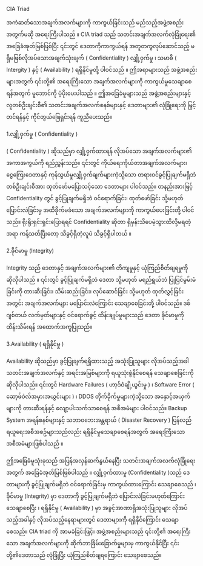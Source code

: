 CIA Triad

အကဲဆတ်သောအချက်အလက်များကို ကာကွယ်ခြင်းသည် မည်သည့်အဖွဲ့အစည်းအတွက်မဆို အရေးကြီးပါသည် ။ CIA triad သည် သတင်းအချက်အလက်လုံခြုံရေး၏ အခြေခံအုတ်မြစ်ဖြစ်ပြီး ၎င်းတွင် ဒေတာကိုကာကွယ်ရန် အတူတကွလုပ်ဆောင်သည့် မရှိမဖြစ်လိုအပ်သောအချက်သုံးချက် ( Confidentiality ) လျှို့ဝှက်မှု ၊ သမာဓိ ( Intergity ) နှင့် ( Availability ) ရရှိနိုင်မှုတို့ ပါဝင်သည် ။ ဤအရာများသည် အဖွဲ့အစည်းများအတွက် ၎င်းတို့၏ အရေးကြီးသော အချက်အလက်များကို ကာကွယ်မှုသေချာစေရန်အတွက် မူဘောင်ကို ပံ့ပိုးပေးပါသည် ။ ဤအခြေခံမူများသည် အဖွဲ့အစည်းများနှင့် လူတစ်ဦးချင်းစီ၏ သတင်းအချက်အလက်စနစ်များနှင့် ဒေတာများ၏ လုံခြုံရေးကို မြှင့်တင်ရန်နှင့် ကိုင်တွယ်ဖြေရှင်းရန် ကူညီပေးသည်။

1.လျှို့ဝှက်မှု ( Confidentiality ) 

( Confidentiality ) ဆိုသည်မှာ လျှို့ဝှက်ထားရန် လိုအပ်သော အချက်အလက်များ၏ အကာအကွယ်ကို ရည်ညွှန်းသည်။ ၎င်းတွင် ကိုယ်ရေးကိုယ်တာအချက်အလက်များ၊ ငွေကြေးဒေတာနှင့် ကုန်သွယ်မှုလျှို့ဝှက်ချက်များကဲ့သို့သော တရားဝင်ခွင့်ပြုချက်မရှိဘဲ တစ်ဦးချင်းစီအား ထုတ်ဖော်မပြောသင့်သော ဒေတာများ ပါဝင်သည်။ တနည်းအားဖြင့် Confidentiality တွင် ခွင့်ပြုချက်မရှိဘဲ ဝင်ရောက်ခြင်း၊ ထုတ်ဖော်ခြင်း သို့မဟုတ် ပြောင်းလဲခြင်းမှ အထိခိုက်မခံသော အချက်အလက်များကို ကာကွယ်ပေးခြင်းတို့ ပါဝင်သည်။ ရိုးရိုးရှင်းရှင်းပြောရရင် Confidentiality ဆိုတာ ရှိမှန်းသိပေမဲ့သွားထိလို့မရတဲ့အရာ ကန့်သတ်ပြီးတော့ သိခွင့်ရှိတဲ့လူပဲ သိခွင့်ရှိပါတယ် ။ 

2.ခိုင်မာမှု (Integrity)

Integrity သည် ဒေတာနှင့် အချက်အလက်များ၏ တိကျမှုနှင့် ယုံကြည်စိတ်ချရမှုကို ဆိုလိုပါသည် ။ ၎င်းတွင် ခွင့်ပြုချက်မရှိဘဲ ဒေတာ သို့မဟုတ် မရည်ရွယ်ဘဲ ပြုပြင်မွမ်းမံခြင်းကို တားဆီးခြင်း၊ သိမ်းဆည်းခြင်း၊ လုပ်ဆောင်ခြင်း သို့မဟုတ် ထုတ်လွှင့်ခြင်းအတွင်း အချက်အလက်များ မပြောင်းလဲကြောင်း သေချာစေခြင်းတို့ ပါဝင်သည်။ ဒစ်ဂျစ်တယ် လက်မှတ်များနှင့် ဝင်ရောက်ခွင့် ထိန်းချုပ်မှုများသည် ဒေတာ ခိုင်မာမှုကို ထိန်းသိမ်းရန် အထောက်အကူပြုသည်။

3.Availability ( ရရှိနိုင်မှု )

Availability ဆိုသည်မှာ ခွင့်ပြုချက်ရရှိထားသည့် အသုံးပြုသူများ လိုအပ်သည့်အခါ သတင်းအချက်အလက်နှင့် အရင်းအမြစ်များကို ရယူသုံးစွဲနိုင်စေရန် သေချာစေခြင်းကိုဆိုလိုပါသည်။ ၎င်းတွင် Hardware Failures ( ဟာ့ဒ်ဝဲချို့ယွင်းမှု ) ၊ Software Error ( ဆော့ဖ်ဝဲလ်အမှားအယွင်းများ ) ၊ DDOS တိုက်ခိုက်မှုများကဲ့သို့သော အနှောင့်အယှက်များကို တားဆီးရန်နှင့် လျော့ပါးသက်သာစေရန် အစီအမံများ ပါဝင်သည်။ Backup System အရန်စနစ်များနှင့် သဘာဝဘေးအန္တရာယ် ( Disaster Recovery ) ပြန်လည်ရယူရေးအစီအစဥ်များသည်လည်း ရရှိနိုင်မှုသေချာစေရန်အတွက် အရေးကြီးသော အစီအမံများဖြစ်ပါသည် ။ 

ဤအခြေခံမူသုံးခုသည် အပြန်အလှန်ဆက်နွယ်နေပြီး သတင်းအချက်အလက်လုံခြုံရေးအတွက် အခြေခံအုတ်မြစ်ဖြစ်ပါသည် ။ လျှို့ဝှက်ထားမှု (Confidentiality )သည် ဒေတာများကို ခွင့်ပြုချက်မရှိဘဲ ဝင်ရောက်ခြင်းမှ ကာကွယ်ထားကြောင်း သေချာစေသည် ၊ ခိုင်မာမှု (Integrity) မှာ ဒေတာကို ခွင့်ပြုချက်မရှိဘဲ ပြောင်းလဲခြင်းမဟုတ်ကြောင်း သေချာစေပြီး ၊ ရရှိနိုင်မှု ( Availability ) မှာ အခွင့်အာဏာရှိအသုံးပြုသူများ လိုအပ်သည့်အခါနှင့် လိုအပ်သည့်နေရာများတွင် ဒေတာများကို ရရှိနိုင်ကြောင်း သေချာစေသည်။ CIA triad ကို အာမခံခြင်းဖြင့်၊ အဖွဲ့အစည်းများသည် ၎င်းတို့၏ အရေးကြီးသော အချက်အလက်များကို ဆိုက်ဘာခြိမ်းခြောက်မှုများမှ ကာကွယ်နိုင်ပြီး ၎င်းတို့၏ဒေတာသည် လုံခြုံပြီး ယုံကြည်စိတ်ချရကြောင်း သေချာစေသည်။
